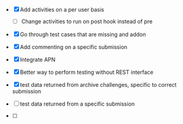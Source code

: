 - [x] Add activities on a per user basis
  - [ ] Change activities to run on post hook instead of pre
- [x] Go through test cases that are missing and addon
- [x] Add commenting on a specific submission
- [x] Integrate APN
- [x] Better way to perform testing without REST interface
- [x] test data returned from archive challenges, specific to correct submission
- [ ] test data returned from a specific submission


- [ ] 

